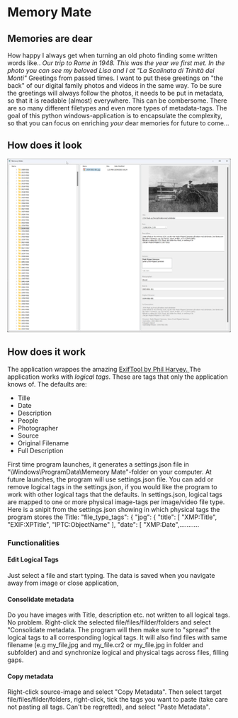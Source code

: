 # Memory Mate
## Memories are dear
How happy I always get when turning an old photo finding some written words like..
*Our trip to Rome in 1948. This was the year we first met. In the photo you can see my beloved Lisa and I at "La Scalinata di Trinità dei Monti"*
Greetings from passed times. I want to put these greetings on "the back" of our digital family photos and videos in the same way. To be sure the greetings will always follow the photos, it needs to be put in metadata, so that it is readable (almost) everywhere. This can be combersome. There are so many different filetypes and even more types of metadata-tags. The goal of this python windows-application is to encapsulate the complexity, so that you can focus on enriching *your* dear memories for future to come...

## How does it look

![The UI is kept simple...](MemoryMateUI.jpg)

## How does it work
The application wrappes the amazing [ExifTool by Phil Harvey. ](https://exiftool.org/)
The application works with *logical tags*. These are tags that only the application knows of. The defaults are:
* Tille
* Date
* Description
* People
* Photographer
* Source
* Original Filename
* Full Description

First time program launches, it generates a settings.json file in "\Windows\ProgramData\Memeory Mate"-folder on your computer. At future launches, the program will use settings.json file. You can add or remove logical tags in the settings.json, if you would like the program to work with other logical tags that the defaults.
In settings.json, logical tags are mapped to one or more physical image-tags per image/video file type. Here is a snipit from the settings.json showing in which physical tags the program stores the Title:
    "file_type_tags": {
        "jpg": {
            "title": [
                "XMP:Title",
                "EXIF:XPTitle",
                "IPTC:ObjectName"
            ],
            "date": [
                "XMP:Date",...........
               
### Functionalities
#### Edit Logical Tags
Just select a file and start typing. The data is saved when you navigate away from image or close application,
#### Consolidate metadata
Do you have images with Title, description etc. not written to all logical tags. No problem. Right-click the selected file/files/filder/folders and select "Consolidate metadata. The program will then make sure to "spread" the logical tags to all corresponding logical tags. It will also find files with same filename (e.g my_file,jpg and my_file.cr2 or my_file.jpg in folder and subfolder) and and synchronize logical and physical tags across files, filling gaps.
#### Copy metadata
Right-click source-image and select "Copy Metadata". Then select target file/files/filder/folders, right-click, tick the tags you want to paste (take care not pasting all tags. Can't be regretted), and select "Paste Metadata".

